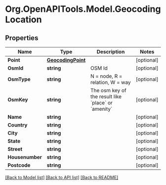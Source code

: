 # Org.OpenAPITools.Model.GeocodingLocation
## Properties

Name | Type | Description | Notes
------------ | ------------- | ------------- | -------------
**Point** | [**GeocodingPoint**](GeocodingPoint.md) |  | [optional] 
**OsmId** | **string** | OSM Id | [optional] 
**OsmType** | **string** | N &#x3D; node, R &#x3D; relation, W &#x3D; way | [optional] 
**OsmKey** | **string** | The osm key of the result like &#x60;place&#x60; or &#x60;amenity&#x60; | [optional] 
**Name** | **string** |  | [optional] 
**Country** | **string** |  | [optional] 
**City** | **string** |  | [optional] 
**State** | **string** |  | [optional] 
**Street** | **string** |  | [optional] 
**Housenumber** | **string** |  | [optional] 
**Postcode** | **string** |  | [optional] 

[[Back to Model list]](../README.md#documentation-for-models) [[Back to API list]](../README.md#documentation-for-api-endpoints) [[Back to README]](../README.md)

